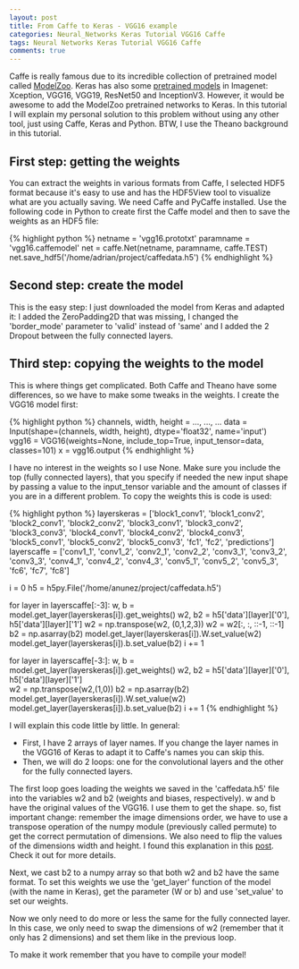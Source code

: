 ```yaml
---
layout: post
title: From Caffe to Keras - VGG16 example
categories: Neural_Networks Keras Tutorial VGG16 Caffe
tags: Neural Networks Keras Tutorial VGG16 Caffe
comments: true
---
```


Caffe is really famous due to its incredible collection of pretrained model called [ModelZoo](https://github.com/BVLC/caffe/wiki/Model-Zoo). Keras has also some [pretrained models](https://keras.io/applications/) in Imagenet: Xception, VGG16, VGG19, ResNet50 and InceptionV3. However, it would be awesome to add the ModelZoo pretrained networks to Keras. In this tutorial I will explain my personal solution to this problem without using any other tool, just using Caffe, Keras and Python. BTW, I use the Theano background in this tutorial.

## First step: getting the weights

You can extract the weights in various formats from Caffe, I selected HDF5 format because it's easy to use and has the HDF5View tool to visualize what are you actually saving. We need Caffe and PyCaffe installed. Use the following code in Python to create first the Caffe model and then to save the weights as an HDF5 file:

{% highlight python %}
netname = 'vgg16.prototxt'
paramname = 'vgg16.caffemodel'
net = caffe.Net(netname, paramname, caffe.TEST)
net.save_hdf5('/home/adrian/project/caffedata.h5')
{% endhighlight %}

## Second step: create the model

This is the easy step: I just downloaded the model from Keras and adapted it: I added the ZeroPadding2D that was missing, I changed the 'border_mode' parameter to 'valid' instead of 'same' and I added the 2 Dropout between the fully connected layers.

## Third step: copying the weights to the model

This is where things get complicated. Both Caffe and Theano have some differences, so we have to make some tweaks in the weights. I create the VGG16 model first:

{% highlight python %}
channels, width, height = ..., ..., ...
data = Input(shape=(channels, width, height), dtype='float32', name='input')
vgg16 = VGG16(weights=None, include_top=True, input_tensor=data, classes=101)
x = vgg16.output
{% endhighlight %}

I have no interest in the weights so I use None. Make sure you include the top (fully connected layers), that you specify if needed the new input shape by passing a value to the input_tensor variable and the amount of classes if you are in a different problem. To copy the weights this is code is used:

{% highlight python %}
layerskeras = ['block1_conv1', 'block1_conv2', 'block2_conv1', 'block2_conv2', 'block3_conv1', 'block3_conv2', 'block3_conv3', 'block4_conv1', 'block4_conv2', 'block4_conv3', 'block5_conv1', 'block5_conv2', 'block5_conv3', 'fc1', 'fc2', 'predictions']
layerscaffe = ['conv1_1', 'conv1_2', 'conv2_1', 'conv2_2', 'conv3_1', 'conv3_2', 'conv3_3', 'conv4_1', 'conv4_2', 'conv4_3', 'conv5_1', 'conv5_2', 'conv5_3', 'fc6', 'fc7', 'fc8']

i = 0
h5 = h5py.File('/home/anunez/project/caffedata.h5')

for layer in layerscaffe[:-3]:
	w, b = model.get_layer(layerskeras[i]).get_weights()
	w2, b2 = h5['data'][layer]['0'], h5['data'][layer]['1']
	w2 = np.transpose(w2, (0,1,2,3))
	w2 = w2[:, :, ::-1, ::-1]
	b2 = np.asarray(b2)
	model.get_layer(layerskeras[i]).W.set_value(w2)
	model.get_layer(layerskeras[i]).b.set_value(b2)
	i += 1

for layer in layerscaffe[-3:]:
	w, b = model.get_layer(layerskeras[i]).get_weights()
	w2, b2 = h5['data'][layer]['0'], h5['data'][layer]['1']      
	w2 = np.transpose(w2,(1,0))
	b2 = np.asarray(b2)
	model.get_layer(layerskeras[i]).W.set_value(w2)
	model.get_layer(layerskeras[i]).b.set_value(b2)
        i += 1
{% endhighlight %}

I will explain this code little by little. In general:

* First, I have 2 arrays of layer names. If you change the layer names in the VGG16 of Keras to adapt it to Caffe's names you can skip this.
* Then, we will do 2 loops: one for the convolutional layers and the other for the fully connected layers.

The first loop goes loading the weights we saved in the 'caffedata.h5' file into the variables w2 and b2 (weights and biases, respectively). w and b have the original values of the VGG16. I use them to get the shape. so, fist important change: remember the image dimensions order, we have to use a transpose operation of the numpy module (previously called permute) to get the correct permutation of dimensions. We also need to flip the values of the dimensions width and height. I found this explanation in this [post](https://gab41.lab41.org/taking-keras-to-the-zoo-9a76243152cb#.es7mhsx34). Check it out for more details. 

Next, we cast b2 to a numpy array so that both w2 and b2 have the same format. To set this weights we use the 'get_layer' function of the model (with the name in Keras), get the parameter (W or b) and use 'set_value' to set our weights.

Now we only need to do more or less the same for the fully connected layer. In this case, we only need to swap the dimensions of w2 (remember that it only has 2 dimensions) and set them like in the previous loop.

To make it work remember that you have to compile your model!
